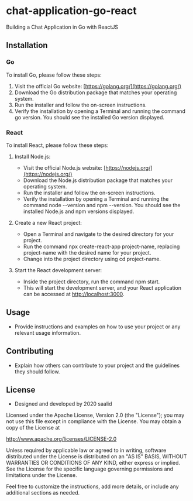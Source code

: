 # chat-application-go-react
Building a Chat Application in Go with ReactJS


## Installation

### Go

To install Go, please follow these steps:

1. Visit the official Go website: [https://golang.org/](https://golang.org/)
2. Download the Go distribution package that matches your operating system.
3. Run the installer and follow the on-screen instructions.
4. Verify the installation by opening a Terminal and running the command go version. You should see the installed Go version displayed.

### React

To install React, please follow these steps:

1. Install Node.js: 
   - Visit the official Node.js website: [https://nodejs.org/](https://nodejs.org/)
   - Download the Node.js distribution package that matches your operating system.
   - Run the installer and follow the on-screen instructions.
   - Verify the installation by opening a Terminal and running the command node --version and npm --version. You should see the installed Node.js and npm versions displayed.
   
2. Create a new React project: 
   - Open a Terminal and navigate to the desired directory for your project.
   - Run the command npx create-react-app project-name, replacing project-name with the desired name for your project.
   - Change into the project directory using cd project-name.

3. Start the React development server: 
   - Inside the project directory, run the command npm start.
   - This will start the development server, and your React application can be accessed at [http://localhost:3000](http://localhost:3000).

## Usage

- Provide instructions and examples on how to use your project or any relevant usage information.

## Contributing

- Explain how others can contribute to your project and the guidelines they should follow.

## License

- Designed and developed by 2020 saalid

Licensed under the Apache License, Version 2.0 (the "License");
you may not use this file except in compliance with the License.
You may obtain a copy of the License at

   http://www.apache.org/licenses/LICENSE-2.0

Unless required by applicable law or agreed to in writing, software
distributed under the License is distributed on an "AS IS" BASIS,
WITHOUT WARRANTIES OR CONDITIONS OF ANY KIND, either express or implied.
See the License for the specific language governing permissions and
limitations under the License.


Feel free to customize the instructions, add more details, or include any additional sections as needed.
